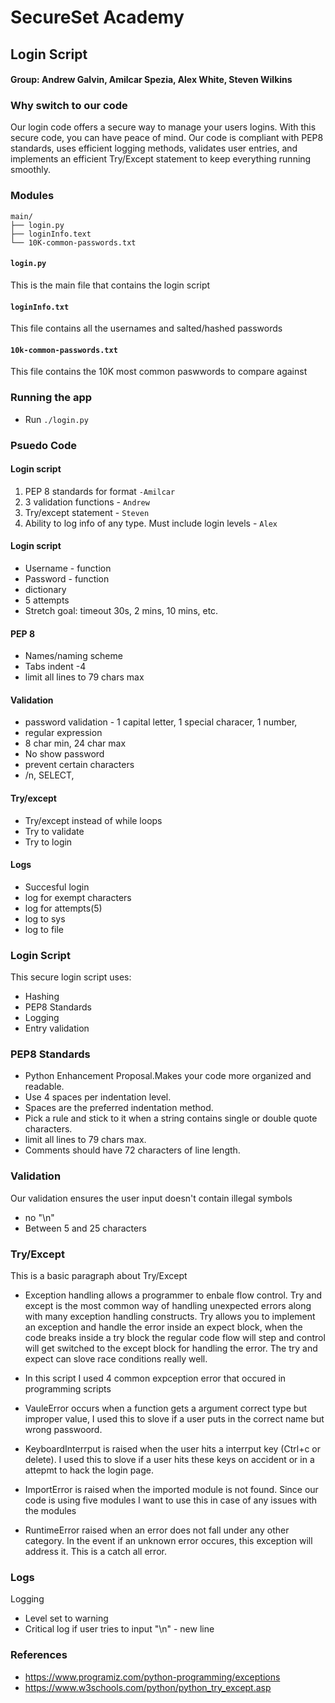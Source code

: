 SecureSet Academy
=================================================

## Login Script

#### Group: Andrew Galvin, Amilcar Spezia, Alex White, Steven Wilkins

### Why switch to our code
Our login code offers a secure way to manage your users logins. With this secure code, you can have peace of mind. Our code is compliant with PEP8 standards, uses efficient logging methods, validates user entries, and implements an efficient Try/Except statement to keep everything running smoothly.

### Modules
```
main/
├── login.py
├── loginInfo.text
└── 10K-common-passwords.txt
```
#### `login.py`
This is the main file that contains the login script

#### `loginInfo.txt`
This file contains all the usernames and salted/hashed passwords

#### `10k-common-passwords.txt`
This file contains the 10K most common paswwords to compare against

### Running the app

* Run `./login.py`

### Psuedo Code

#### Login script
1. PEP 8 standards for format `-Amilcar`
2. 3 validation functions - `Andrew`
3. Try/except statement - `Steven`
4. Ability to log info of any type. Must include login levels - `Alex`

#### Login script
* Username - function
* Password - function
* dictionary
* 5 attempts
* Stretch goal: timeout 30s, 2 mins, 10 mins, etc.

#### PEP 8
* Names/naming scheme
* Tabs indent -4
* limit all lines to 79 chars max

#### Validation
* password validation - 1 capital letter, 1 special characer, 1 number,
* regular expression
* 8 char min, 24 char max
* No show password
* prevent certain characters
* /n, SELECT,

#### Try/except
* Try/except instead of while loops
* Try to validate
* Try to login

#### Logs
* Succesful login
* log for exempt characters
* log for attempts(5)
* log to sys
* log to file

### Login Script
This secure login script uses:
* Hashing
* PEP8 Standards
* Logging
* Entry validation


### PEP8 Standards
* Python Enhancement Proposal.Makes your code more organized and readable. 
* Use 4 spaces per indentation level.
* Spaces are the preferred indentation method.
* Pick a rule and stick to it when a string contains single or double quote characters.
* limit all lines to 79 chars max.
* Comments should have 72 characters of line length. 

### Validation
Our validation ensures the user input doesn't contain illegal symbols
* no "\n"
* Between 5 and 25 characters

### Try/Except
This is a basic paragraph about Try/Except
* Exception handling allows a programmer to enbale flow control. Try and except is the most common way of handling unexpected errors along with many exception handling constructs. Try allows you to implement an exception and handle the error inside an expect block, when the code breaks inside a try block the regular code flow will step and control will get switched to the except block for handling the error. The try and expect can slove race conditions really well. 

* In this script I used 4 common expception error that occured in programming scripts

* VauleError occurs when a function gets a argument correct type but improper value, I used this to slove if a user puts in the correct name but wrong passwoord.

* KeyboardInterrput is raised when the user hits a interrput key (Ctrl+c or delete). I used this to slove if a user hits these keys on accident or in a attepmt to hack the login page. 

* ImportError is raised when the imported module is not found.  Since our code is using five modules I want to use this in case of any issues with the modules

* RuntimeError raised when an error does not fall under any other category. In the event if an unknown error occures, this exception will address it. This is a catch all error. 

### Logs
Logging 
* Level set to warning
* Critical log if user tries to input "\n" - new line

### References
*  https://www.programiz.com/python-programming/exceptions 
*  https://www.w3schools.com/python/python_try_except.asp
